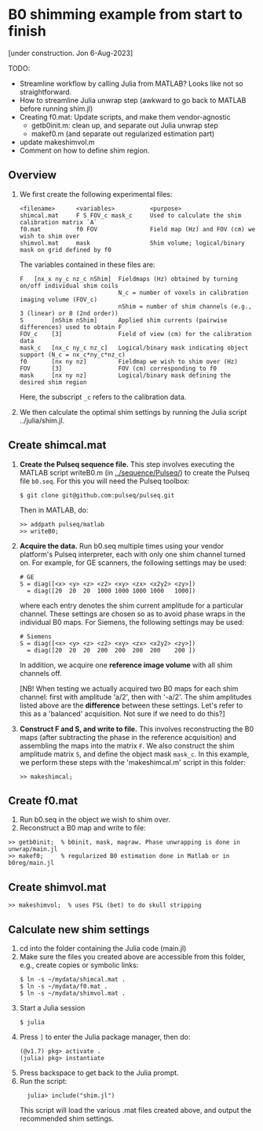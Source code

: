 # B0 shimming example from start to finish

[under construction. Jon 6-Aug-2023]

TODO:
* Streamline workflow by calling Julia from MATLAB? Looks like not so straightforward.
* How to streamline Julia unwrap step (awkward to go back to MATLAB before running shim.jl)
* Creating f0.mat: Update scripts, and make them vendor-agnostic
   * getb0init.m: clean up, and separate out Julia unwrap step
   * makef0.m  (and separate out regularized estimation part)
* update makeshimvol.m
* Comment on how to define shim region.


## Overview 

1. We first create the following experimental files:
    ```
    <filename>      <variables>          <purpose>
    shimcal.mat     F S FOV_c mask_c     Used to calculate the shim calibration matrix `A`
    f0.mat          f0 FOV               Field map (Hz) and FOV (cm) we wish to shim over
    shimvol.mat     mask                 Shim volume; logical/binary mask on grid defined by f0
    ```

    The variables contained in these files are:
    ```
    F   [nx_x ny_c nz_c nShim]  Fieldmaps (Hz) obtained by turning on/off individual shim coils
                                N_c = number of voxels in calibration imaging volume (FOV_c)
                                nShim = number of shim channels (e.g., 3 (linear) or 8 (2nd order))
    S        [nShim nShim]      Applied shim currents (pairwise differences) used to obtain F
    FOV_c    [3]                Field of view (cm) for the calibration data
    mask_c   [nx_c ny_c nz_c]   Logical/binary mask indicating object support (N_c = nx_c*ny_c*nz_c)
    f0       [nx ny nz]         Fieldmap we wish to shim over (Hz)
    FOV      [3]                FOV (cm) corresponding to f0
    mask     [nx ny nz]         Logical/binary mask defining the desired shim region
    ```
    Here, the subscript `_c` refers to the calibration data.

2. We then calculate the optimal shim settings by running the Julia
script ../julia/shim.jl.


## Create shimcal.mat

1. **Create the Pulseq sequence file.**
    This step involves executing the MATLAB script writeB0.m 
    (in [../sequence/Pulseq/](../sequence/Pulseq/))
    to create the Pulseq file `b0.seq`.
    For this you will need the Pulseq toolbox:
    ```
    $ git clone git@github.com:pulseq/pulseq.git
    ```
    Then in MATLAB, do:
    ```
    >> addpath pulseq/matlab
    >> writeB0;
    ```
2. **Acquire the data.**
    Run b0.seq multiple times using your vendor platform's Pulseq interpreter, 
    each with only one shim channel turned on.
    For example, for GE scanners, the following settings may be used:
    ```
    # GE
    S = diag([<x> <y> <z> <z2> <xy> <zx> <x2y2> <zy>])
      = diag([20  20  20  1000 1000 1000 1000   1000])
    ```
    where each entry denotes the shim current amplitude for a particular channel.
    These settings are chosen so as to avoid phase wraps in the individual B0 maps.
    For Siemens, the following settings may be used:
    ```
    # Siemens
    S = diag([<x> <y> <z> <z2> <xy> <zx> <x2y2> <zy>])
      = diag([20  20  20  200  200  200  200    200 ])   
    ```
    In addition, we acquire one **reference image volume** with all shim channels off.

    [NB! When testing we actually acquired two B0 maps for each shim channel:
    first with amplitude 'a/2', then with '-a/2'. 
    The shim amplitudes listed above are the **difference** between these settings.
    Let's refer to this as a 'balanced' acquisition. Not sure if we need to do this?]
    
3. **Construct F and S, and write to file.**
    This involves reconstructing the B0 maps 
    (after subtracting the phase in the reference acquisition)
    and assembling the maps into the matrix `F`. 
    We also construct the shim amplitude matrix `S`, and define the object mask `mask_c`.
    In this example, we perform these steps with the 'makeshimcal.m' script in this folder:
    ```
    >> makeshimcal;
    ```
    

## Create f0.mat

1. Run b0.seq in the object we wish to shim over.
2. Reconstruct a B0 map and write to file:
```
>> getb0init;  % b0init, mask, magraw. Phase unwrapping is done in unwrap/main.jl
>> makef0;     % regularized B0 estimation done in Matlab or in b0reg/main.jl
```


## Create shimvol.mat 
```
>> makeshimvol;  % uses FSL (bet) to do skull stripping
```


## Calculate new shim settings

1. cd into the folder containing the Julia code (main.jl)
1. Make sure the files you created above are accessible from this folder, 
   e.g., create copies or symbolic links:
   ```
   $ ln -s ~/mydata/shimcal.mat .
   $ ln -s ~/mydata/f0.mat .
   $ ln -s ~/mydata/shimvol.mat .
   ```
1. Start a Julia session 
    ```
    $ julia
    ```
1. Press `]` to enter the Julia package manager, then do:
    ```
    (@v1.7) pkg> activate .
    (julia) pkg> instantiate
    ```
1. Press backspace to get back to the Julia prompt.
1. Run the script:
    ```
      julia> include("shim.jl")
    ```
    This script will load the various .mat files created above,
    and output the recommended shim settings.


